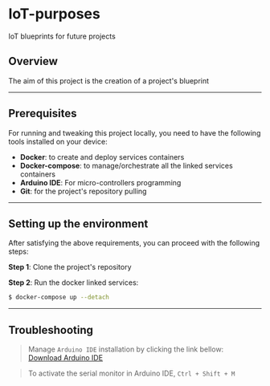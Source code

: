 # IoT-purposes
IoT blueprints for future projects


## Overview
The aim of this project is the creation of a project's blueprint

---
## Prerequisites
For running and tweaking this project locally, you need to have the following tools installed on your device:
- **Docker**: to create and deploy services containers
- **Docker-compose**: to manage/orchestrate all the linked services containers
- **Arduino IDE**: For micro-controllers programming
- **Git**: for the project's repository pulling

---
## Setting up the environment
After satisfying the above requirements, you can proceed with the following steps:

**Step 1**: Clone the project's repository

**Step 2**: Run the docker linked services: 
```bash
$ docker-compose up --detach
```

---
## Troubleshooting
> Manage `Arduino IDE` installation by clicking the link bellow:
> <br/>
> [Download Arduino IDE](https://docs.arduino.cc/software/ide-v2/tutorials/getting-started/ide-v2-downloading-and-installing/?_gl=1*boqrg4*_up*MQ..*_ga*MTM2MTcwOTIyMi4xNzUzNDUzMjM4*_ga_NEXN8H46L5*czE3NTM0NTMyMzckbzEkZzAkdDE3NTM0NTMyMzckajYwJGwwJGgxMzY3MzM0MjIw)

> To activate the serial monitor in Arduino IDE, `Ctrl + Shift + M` 